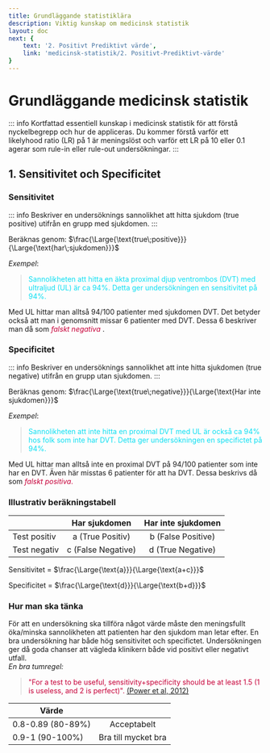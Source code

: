 ```yaml
---
title: Grundläggande statistiklära
description: Viktig kunskap om medicinsk statistik
layout: doc
next: {
    text: '2. Positivt Prediktivt värde',
    link: 'medicinsk-statistik/2. Positivt-Prediktivt-värde'
}
---
```



<style>
gr { color: #30a46c }
re { color: #C70039 }
ye { color: #D6AB1E }
bl { color: #0CDFF2 }
</style>

# Grundläggande medicinsk statistik

::: info Kortfattad essentiell kunskap i medicinsk statistik för att förstå nyckelbegrepp och hur de appliceras.
Du kommer förstå varför ett likelyhood ratio (LR) på 1 är meningslöst och varför ett LR på 10 eller 0.1 agerar som rule-in eller rule-out undersökningar. 
:::


## 1. Sensitivitet och Specificitet

### Sensitivitet
::: info Beskriver en undersöknings sannolikhet att hitta sjukdom (true positive) utifrån en grupp med sjukdomen. 
:::

Beräknas genom: 
$\frac{\Large{\text{true\;positive}}}{\Large{\text{har\;sjukdomen}}}$

_Exempel_:
> <bl> Sannolikheten att hitta en äkta proximal djup ventrombos (DVT) med ultraljud (UL) är ca 94%. Detta ger undersökningen en sensitivitet på 94%. </bl>


Med UL hittar man alltså 94/100 patienter med sjukdomen DVT. Det betyder också att man i genomsnitt missar 6 patienter med DVT. Dessa 6
beskriver man då som <re> _falskt negativa_ </re>.

### Specificitet
::: info Beskriver en undersöknings sannolikhet att inte hitta sjukdomen (true negative) utifrån en grupp utan sjukdomen. 
:::

Beräknas genom: $\frac{\Large{\text{true\;negative}}}{\Large{\text{Har inte sjukdomen}}}$

_Exempel_:
> <bl> Sannolikheten att inte hitta en proximal DVT med UL är också ca 94% hos folk som inte har DVT. Detta ger undersökningen en specifictet på 94%. </bl>

Med UL hittar man alltså inte en proximal DVT på 94/100 patienter som inte har en DVT. Även här misstas 6 patienter för att ha DVT.
Dessa beskrivs då som <re> _falskt positiva_. </re>

### Illustrativ beräkningstabell


|               | Har sjukdomen             | Har inte sjukdomen        |
| ------------- | :-----------:             | :--------------------:    |
| Test positiv  | a (True Positiv)          | b (False Positive)        |
| Test negativ  | c (False Negative)        | d (True Negative)         |


Sensitivitet = $\frac{\Large{\text{a}}}{\Large{\text{a+c}}}$

Specificitet = $\frac{\Large{\text{d}}}{\Large{\text{b+d}}}$


### Hur man ska tänka

För att en undersökning ska tillföra något värde måste den meningsfullt öka/minska sannolikheten att patienten har den sjukdom man letar efter.
En bra undersökning har både hög sensitivitet och specifictet. Undersökningen ger då goda chanser att vägleda klinikern både vid positivt eller negativt utfall.  
_En bra tumregel:_
> <re> "For a test to be useful, sensitivity+specificity should be at least 1.5 (1 is useless, and 2 is perfect)". <a href="https://ebm.bmj.com/content/18/1/5">(Power et al, 2012)</a>  </re>


|       Värde   |             | 
| ------------- | :-----------:                      | 
| 0.8-0.89 (80-89%)          | Acceptabelt             | 
| 0.9-1 (90-100%)            | Bra till mycket bra        | 






